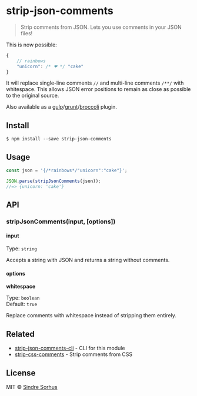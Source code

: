 # strip-json-comments

> Strip comments from JSON. Lets you use comments in your JSON files!

This is now possible:

```javascript
{
    // rainbows
    "unicorn": /* ❤ */ "cake"
}
```

It will replace single-line comments `//` and multi-line comments `/**/` with whitespace. This allows JSON error positions to remain as close as possible to the original source.

Also available as a [gulp](https://github.com/sindresorhus/gulp-strip-json-comments)/[grunt](https://github.com/sindresorhus/grunt-strip-json-comments)/[broccoli](https://github.com/sindresorhus/broccoli-strip-json-comments) plugin.

## Install

```text
$ npm install --save strip-json-comments
```

## Usage

```javascript
const json = '{/*rainbows*/"unicorn":"cake"}';

JSON.parse(stripJsonComments(json));
//=> {unicorn: 'cake'}
```

## API

### stripJsonComments\(input, \[options\]\)

#### input

Type: `string`

Accepts a string with JSON and returns a string without comments.

#### options

**whitespace**

Type: `boolean`  
Default: `true`

Replace comments with whitespace instead of stripping them entirely.

## Related

* [strip-json-comments-cli](https://github.com/sindresorhus/strip-json-comments-cli) - CLI for this module
* [strip-css-comments](https://github.com/sindresorhus/strip-css-comments) - Strip comments from CSS

## License

MIT © [Sindre Sorhus](http://sindresorhus.com)

